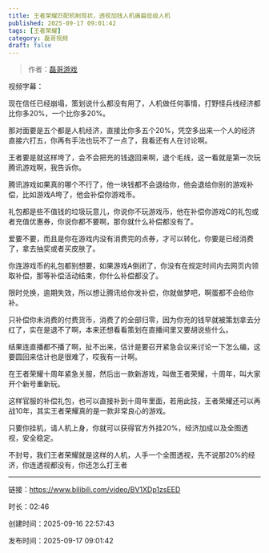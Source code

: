 ```yaml
---
title: 王者荣耀匹配机制现状，透视加钱人机痛扁低级人机
published: 2025-09-17 09:01:42
tags: [王者荣耀]
category: 磊哥视频
draft: false
---
```



> 作者：[磊哥游戏](https://space.bilibili.com/268941858?spm_id_from=333.788.upinfo.head.click)

视频字幕：

现在信任已经崩塌，策划说什么都没有用了，人机做任何事情，打野怪兵线经济都比你多20%，一个比你多20%。

那对面要是五个都是人机经济，直接比你多五个20%，凭空多出来一个人的经济直接六打五，你再有手法也玩不了一点了，我看还有人在讨论啊。

王者要是就这样垮了，会不会把充的钱退回来啊，退个毛线，这一看就是第一次玩腾讯游戏啊，我告诉你。

腾讯游戏如果真的哪个不行了，他一块钱都不会退给你，他会退给你别的游戏补偿，比如游戏A垮了，他会补偿你游戏币。

礼包都是些不值钱的垃圾玩意儿，你说你不玩游戏币，他在补偿你游戏C的礼包或者充值优惠券，你说你都不要啊，那你就什么补偿都没有了。

爱要不要，而且是你在游戏内没有消费完的点券，才可以转化，你要是已经消费了，拿去抽奖或者买皮肤了。

你连游戏币的礼包都别想要，如果游戏A倒闭了，你没有在规定时间内去网页内领取补偿，那等补偿活动结束，你什么补偿都没了。

限时兑换，逾期失效，所以想让腾讯给你发补偿，你就做梦吧，啊蛋都不会给你补。

只补偿你未消费的付费货币，消费了的全部归零，因为你充的钱早就被策划拿去分红了，实在是退不了啊，本来还想看看策划在直播间里又要胡说些什么。

结果连直播都不播了啊，扯不出来，估计是要召开紧急会议来讨论一下怎么编，这要圆回来估计也是很难了，哎我有一计啊。

在王者荣耀十周年紧急关服，然后出一款新游戏，叫做王者荣耀，十周年，叫大家开个新号重新玩。

这样官服的补偿礼包，也可以直接补到十周年里面，若用此技，王者荣耀还可以再战10年，其实王者荣耀真的是一款非常良心的游戏。

只要你挂机，请人机上身，你就可以获得官方外挂20%，经济加成以及全图透视，安全稳定。

不封号，我们王者荣耀就是这样的人机，人手一个全图透视，先不说那20%的经济，你连透视都没有，你还怎么打王者

---


链接：https://www.bilibili.com/video/BV1XDp1zsEED



时长：02:46

创建时间：2025-09-16 22:57:43

发布时间：2025-09-17 09:01:42
